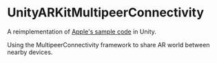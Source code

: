 # UnityARKitMultipeerConnectivity

A reimplementation of [Apple's sample code](https://developer.apple.com/documentation/arkit/creating_a_multiuser_ar_experience) in Unity.

Using the MultipeerConnectivity framework to share AR world between nearby devices.
